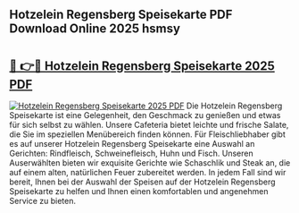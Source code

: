 ## Hotzelein Regensberg Speisekarte PDF Download Online 2025 hsmsy

# <h2><a href="http://gcbchok.nevu.top/?p=Hotzelein+Regensberg+Speisekarte">🔗 👉🔴 Hotzelein Regensberg Speisekarte 2025 PDF</a></h2>

[![Hotzelein Regensberg Speisekarte 2025 PDF](https://i.imgur.com/dBaPXMq.png)](http://gcbchok.nevu.top/?p=Hotzelein+Regensberg+Speisekarte)
Die Hotzelein Regensberg Speisekarte ist eine Gelegenheit, den Geschmack zu genießen und etwas für sich selbst zu wählen. Unsere Cafeteria bietet leichte und frische Salate, die Sie im speziellen Menübereich finden können. Für Fleischliebhaber gibt es auf unserer Hotzelein Regensberg Speisekarte eine Auswahl an Gerichten: Rindfleisch, Schweinefleisch, Huhn und Fisch. Unseren Auserwählten bieten wir exquisite Gerichte wie Schaschlik und Steak an, die auf einem alten, natürlichen Feuer zubereitet werden. In jedem Fall sind wir bereit, Ihnen bei der Auswahl der Speisen auf der Hotzelein Regensberg Speisekarte zu helfen und Ihnen einen komfortablen und angenehmen Service zu bieten.
